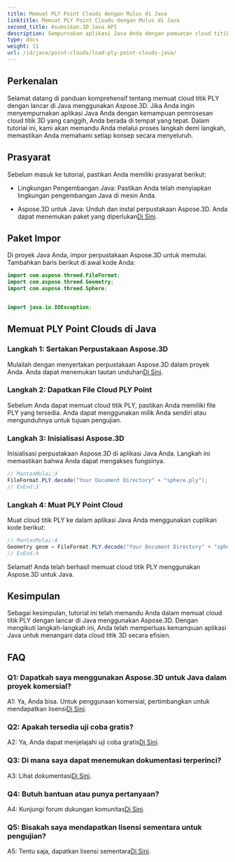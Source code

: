 ```yaml
---
title: Memuat PLY Point Clouds dengan Mulus di Java
linktitle: Memuat PLY Point Clouds dengan Mulus di Java
second_title: Asumsikan.3D Java API
description: Sempurnakan aplikasi Java Anda dengan pemuatan cloud titik PLY Aspose.3D yang mulus. Panduan langkah demi langkah, FAQ, dan dukungan.
type: docs
weight: 11
url: /id/java/point-clouds/load-ply-point-clouds-java/
---
```

## Perkenalan

Selamat datang di panduan komprehensif tentang memuat cloud titik PLY dengan lancar di Java menggunakan Aspose.3D. Jika Anda ingin menyempurnakan aplikasi Java Anda dengan kemampuan pemrosesan cloud titik 3D yang canggih, Anda berada di tempat yang tepat. Dalam tutorial ini, kami akan memandu Anda melalui proses langkah demi langkah, memastikan Anda memahami setiap konsep secara menyeluruh.

## Prasyarat

Sebelum masuk ke tutorial, pastikan Anda memiliki prasyarat berikut:

- Lingkungan Pengembangan Java: Pastikan Anda telah menyiapkan lingkungan pengembangan Java di mesin Anda.

-  Aspose.3D untuk Java: Unduh dan instal perpustakaan Aspose.3D. Anda dapat menemukan paket yang diperlukan[Di Sini](https://releases.aspose.com/3d/java/).

## Paket Impor

Di proyek Java Anda, impor perpustakaan Aspose.3D untuk memulai. Tambahkan baris berikut di awal kode Anda:

```java
import com.aspose.threed.FileFormat;
import com.aspose.threed.Geometry;
import com.aspose.threed.Sphere;


import java.io.IOException;
```

## Memuat PLY Point Clouds di Java

### Langkah 1: Sertakan Perpustakaan Aspose.3D

 Mulailah dengan menyertakan perpustakaan Aspose.3D dalam proyek Anda. Anda dapat menemukan tautan unduhan[Di Sini](https://releases.aspose.com/3d/java/).

### Langkah 2: Dapatkan File Cloud PLY Point

Sebelum Anda dapat memuat cloud titik PLY, pastikan Anda memiliki file PLY yang tersedia. Anda dapat menggunakan milik Anda sendiri atau mengunduhnya untuk tujuan pengujian.

### Langkah 3: Inisialisasi Aspose.3D

Inisialisasi perpustakaan Aspose.3D di aplikasi Java Anda. Langkah ini memastikan bahwa Anda dapat mengakses fungsinya.

```java
// MantanMulai:3
FileFormat.PLY.decode("Your Document Directory" + "sphere.ply");
// ExEnd:3
```

### Langkah 4: Muat PLY Point Cloud

Muat cloud titik PLY ke dalam aplikasi Java Anda menggunakan cuplikan kode berikut:

```java
// MantanMulai:4
Geometry geom = FileFormat.PLY.decode("Your Document Directory" + "sphere.ply");
// ExEnd:4
```

Selamat! Anda telah berhasil memuat cloud titik PLY menggunakan Aspose.3D untuk Java.

## Kesimpulan

Sebagai kesimpulan, tutorial ini telah memandu Anda dalam memuat cloud titik PLY dengan lancar di Java menggunakan Aspose.3D. Dengan mengikuti langkah-langkah ini, Anda telah memperluas kemampuan aplikasi Java untuk menangani data cloud titik 3D secara efisien.

## FAQ

### Q1: Dapatkah saya menggunakan Aspose.3D untuk Java dalam proyek komersial?

 A1: Ya, Anda bisa. Untuk penggunaan komersial, pertimbangkan untuk mendapatkan lisensi[Di Sini](https://purchase.aspose.com/buy).

### Q2: Apakah tersedia uji coba gratis?

 A2: Ya, Anda dapat menjelajahi uji coba gratis[Di Sini](https://releases.aspose.com/).

### Q3: Di mana saya dapat menemukan dokumentasi terperinci?

A3: Lihat dokumentasi[Di Sini](https://reference.aspose.com/3d/java/).

### Q4: Butuh bantuan atau punya pertanyaan?

 A4: Kunjungi forum dukungan komunitas[Di Sini](https://forum.aspose.com/c/3d/18).

### Q5: Bisakah saya mendapatkan lisensi sementara untuk pengujian?

 A5: Tentu saja, dapatkan lisensi sementara[Di Sini](https://purchase.aspose.com/temporary-license/).
